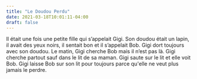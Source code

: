 ```yaml
---
title: "Le Doudou Perdu"
date: 2021-03-18T10:01:11-04:00
draft: false
---
```


Il était une fois une petite fille qui s’appelait Gigi. Son doudou était un lapin, il avait des yeux noirs, il sentait bon et il s’appelait Bob. Gigi dort toujours avec son doudou. Le matin, Gigi cherche Bob mais il n’est pas là. Gigi cherche partout sauf dans le lit de sa maman. Gigi saute sur le lit et elle voit Bob. Gigi laisse Bob sur son lit pour toujours parce qu'elle ne veut plus jamais le perdre.